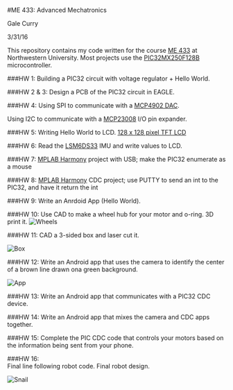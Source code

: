 #ME 433: Advanced Mechatronics

Gale Curry

3/31/16

This repository contains my code written for the course [ME 433](http://www.mccormick.northwestern.edu/mechanical/courses/descriptions/433-advanced-mechatronics.html) at Northwestern University. 
Most projects use the [PIC32MX250F128B](http://ww1.microchip.com/downloads/en/DeviceDoc/60001168H.pdf) microcontroller. 

###HW 1:
Building a PIC32 circuit with voltage regulator + Hello World. 

###HW 2 & 3: 
Design a PCB of the PIC32 circuit in EAGLE. 

###HW 4:
Using SPI to communicate with a [MCP4902 DAC](http://www.microchip.com/wwwproducts/en/MCP4902). 
 
Using I2C to communicate with a [MCP23008](http://www.microchip.com/wwwproducts/en/MCP23008) I/O pin expander.

###HW 5:
Writing Hello World to LCD. [128 x 128 pixel TFT LCD](http://www.gearbest.com/lcd-led-display-module/pp_219125.html)

###HW 6: 
Read the [LSM6DS33](https://www.pololu.com/product/2736) IMU and write values to LCD. 

###HW 7:
[MPLAB Harmony](http://www.microchip.com/mplab/mplab-harmony) project with USB; make the PIC32 enumerate as a mouse

###HW 8:
[MPLAB Harmony](http://www.microchip.com/mplab/mplab-harmony) CDC project; use PUTTY to send an int to the PIC32, and have it return the int

###HW 9:
Write an Anrdoid App (Hello World). 

###HW 10: 
Use CAD to make a wheel hub for your motor and o-ring. 3D print it.
![Wheels](https://github.com/gcurry730/GaleCurry_ME433_2016/blob/master/HW10_3Dprint/Wheel_final.JPG "Wheels")

###HW 11:
CAD a 3-sided box and laser cut it.

![Box](https://github.com/gcurry730/GaleCurry_ME433_2016/blob/master/HW11_laser_cut/Box_2.JPG "Box") 

###HW 12:
Write an Android app that uses the camera to identify the center of a brown line drawn ona green background.

![App](https://github.com/gcurry730/GaleCurry_ME433_2016/blob/master/HW12_AndriodCam/CameraApp_screenshot.JPG "App") 

###HW 13:
Write an Android app that communicates with a PIC32 CDC device.  

###HW 14: 
Write an Android app that mixes the camera and CDC apps together. 

###HW 15:
Complete the PIC CDC code that controls your motors based on the information being sent from your phone.

###HW 16:  
Final line following robot code. Final robot design. 

![Snail](https://github.com/gcurry730/GaleCurry_ME433_2016/blob/master/HW15%2BHW16/IMG_2713%20(1).JPG "Snail")